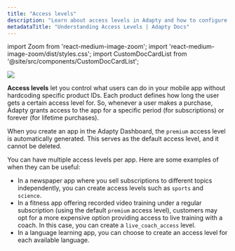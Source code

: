 ```yaml
---
title: "Access levels"
description: "Learn about access levels in Adapty and how to configure them for user management."
metadataTitle: "Understanding Access Levels | Adapty Docs"
---
```


import Zoom from 'react-medium-image-zoom';
import 'react-medium-image-zoom/dist/styles.css';
import CustomDocCardList from '@site/src/components/CustomDocCardList';

<CustomDocCardList />

<Zoom>
  <img src={require('./img/22b4a1e-access_level_list.webp').default}
  style={{
    border: '1px solid #727272', /* border width and color */
    width: '700px', /* image width */
    display: 'block', /* for alignment */
    margin: '0 auto' /* center alignment */
  }}
/>
</Zoom>

**Access levels** let you control what users can do in your mobile app without hardcoding specific product IDs. Each product defines how long the user gets a certain access level for. So, whenever a user makes a purchase, Adapty grants access to the app for a specific period (for subscriptions) or forever (for lifetime purchases).

When you create an app in the Adapty Dashboard, the `premium` access level is automatically generated. This serves as the default access level, and it cannot be deleted. 

You can have multiple access levels per app. Here are some examples of when they can be useful:

- In a newspaper app where you sell subscriptions to different topics independently, you can create access levels such as `sports` and `science`.
- In a fitness app offering recorded video training under a regular subscription (using the default `premium` access level), customers may opt for a more expensive option providing access to live training with a coach. In this case, you can create a `live_coach_access` level.
- In a language learning app, you can choose to create an access level for each available language.


